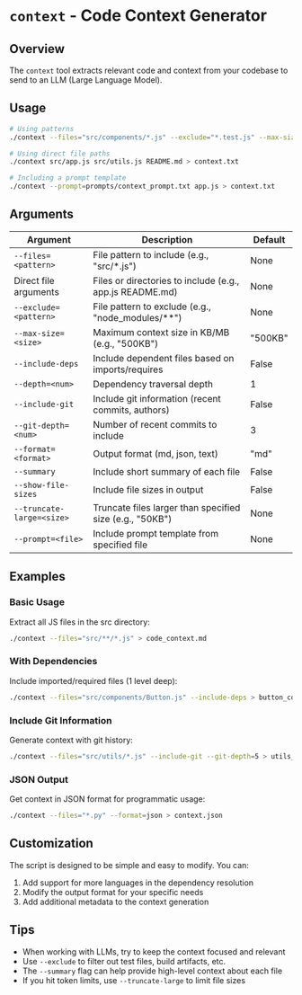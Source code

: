 # `context` - Code Context Generator

## Overview

The `context` tool extracts relevant code and context from your codebase to send to an LLM (Large Language Model).

## Usage

```bash
# Using patterns
./context --files="src/components/*.js" --exclude="*.test.js" --max-size=300KB --format=md > context.txt

# Using direct file paths
./context src/app.js src/utils.js README.md > context.txt

# Including a prompt template
./context --prompt=prompts/context_prompt.txt app.js > context.txt
```

## Arguments

| Argument | Description | Default |
|----------|-------------|---------|
| `--files=<pattern>` | File pattern to include (e.g., "src/*.js") | None |
| Direct file arguments | Files or directories to include (e.g., app.js README.md) | None |
| `--exclude=<pattern>` | File pattern to exclude (e.g., "node_modules/**") | None |
| `--max-size=<size>` | Maximum context size in KB/MB (e.g., "500KB") | "500KB" |
| `--include-deps` | Include dependent files based on imports/requires | False |
| `--depth=<num>` | Dependency traversal depth | 1 |
| `--include-git` | Include git information (recent commits, authors) | False |
| `--git-depth=<num>` | Number of recent commits to include | 3 |
| `--format=<format>` | Output format (md, json, text) | "md" |
| `--summary` | Include short summary of each file | False |
| `--show-file-sizes` | Include file sizes in output | False |
| `--truncate-large=<size>` | Truncate files larger than specified size (e.g., "50KB") | None |
| `--prompt=<file>` | Include prompt template from specified file | None |

## Examples

### Basic Usage

Extract all JS files in the src directory:

```bash
./context --files="src/**/*.js" > code_context.md
```

### With Dependencies

Include imported/required files (1 level deep):

```bash
./context --files="src/components/Button.js" --include-deps > button_context.md
```

### Include Git Information

Generate context with git history:

```bash
./context --files="src/utils/*.js" --include-git --git-depth=5 > utils_context.md
```

### JSON Output

Get context in JSON format for programmatic usage:

```bash
./context --files="*.py" --format=json > context.json
```

## Customization

The script is designed to be simple and easy to modify. You can:

1. Add support for more languages in the dependency resolution
2. Modify the output format for your specific needs
3. Add additional metadata to the context generation

## Tips

- When working with LLMs, try to keep the context focused and relevant
- Use `--exclude` to filter out test files, build artifacts, etc.
- The `--summary` flag can help provide high-level context about each file
- If you hit token limits, use `--truncate-large` to limit file sizes
